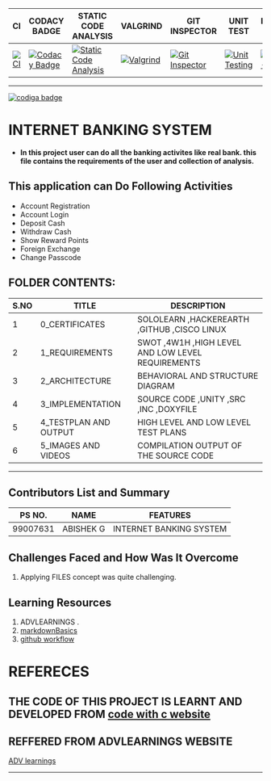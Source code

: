 |CI|CODACY BADGE|STATIC CODE ANALYSIS|VALGRIND|GIT INSPECTOR|UNIT TEST|BUILD-LINUX|
|--|--|--|--|--|--|--|
|[![CI](https://github.com/Abishek1027/m1-projectgoal-utility/actions/workflows/main.yml/badge.svg)](https://github.com/Abishek1027/m1-projectgoal-utility/actions/workflows/main.yml)| [![Codacy Badge](https://app.codacy.com/project/badge/Grade/c2b724bd43eb4d9780812ff54a82f093)](https://www.codacy.com/gh/Abishek1027/m1_InternetBanking_utility/dashboard?utm_source=github.com&amp;utm_medium=referral&amp;utm_content=Abishek1027/m1_InternetBanking_utility&amp;utm_campaign=Badge_Grade)|[![Static Code Analysis](https://github.com/Abishek1027/m1_InternetBanking_utility/actions/workflows/Static%20Code%20Analysis.yml/badge.svg)](https://github.com/Abishek1027/m1_InternetBanking_utility/actions/workflows/Static%20Code%20Analysis.yml)  |[![Valgrind](https://github.com/Abishek1027/m1_InternetBanking_utility/actions/workflows/Valgrind.yml/badge.svg)](https://github.com/Abishek1027/m1_InternetBanking_utility/actions/workflows/Valgrind.yml) | [![Git Inspector](https://github.com/Abishek1027/m1_InternetBanking_utility/actions/workflows/Git%20Inspector.yml/badge.svg)](https://github.com/Abishek1027/m1_InternetBanking_utility/actions/workflows/Git%20Inspector.yml)|  [![Unit Testing](https://github.com/Abishek1027/m1_InternetBanking_utility/actions/workflows/Unit%20Testing%20.yml/badge.svg)](https://github.com/Abishek1027/m1_InternetBanking_utility/actions/workflows/Unit%20Testing%20.yml)|  [![Build-Linux](https://github.com/Abishek1027/m1_InternetBanking_utility/actions/workflows/Linux-build.yml/badge.svg)](https://github.com/Abishek1027/m1_InternetBanking_utility/actions/workflows/Linux-build.yml)|
___________________________________
<a href="https://app.codiga.io/public/user/github/Abishek1027">
   <img src="https://api.codiga.io/public/badge/user/github/Abishek1027?style=light" alt="codiga badge" />
</a>

# INTERNET BANKING SYSTEM
- **In this project user can do all the banking activites like real bank. this file contains the requirements of the user and collection of analysis.**
## This application can Do Following Activities
- Account Registration
- Account Login
- Deposit Cash
- Withdraw Cash
- Show Reward Points
- Foreign Exchange
- Change Passcode

## FOLDER CONTENTS:
| S.NO |TITLE|DESCRIPTION
|--|--|--|
|  1|0_CERTIFICATES  |SOLOLEARN ,HACKEREARTH ,GITHUB ,CISCO LINUX|
|2|1_REQUIREMENTS|SWOT ,4W1H ,HIGH LEVEL AND LOW LEVEL REQUIREMENTS|
|3|2_ARCHITECTURE|BEHAVIORAL AND STRUCTURE DIAGRAM|
|4|3_IMPLEMENTATION| SOURCE CODE ,UNITY ,SRC ,INC ,DOXYFILE|
|5|4_TESTPLAN AND OUTPUT|HIGH LEVEL AND LOW LEVEL TEST PLANS|
|6|5_IMAGES AND VIDEOS|COMPILATION OUTPUT OF THE SOURCE CODE|
_____________________
## Contributors List and Summary

PS NO. |  NAME  |    FEATURES    |
-------|---------|----------------|
99007631| ABISHEK G  | INTERNET BANKING SYSTEM
     

## Challenges Faced and How Was It Overcome

1. Applying FILES concept was quite challenging.


## Learning Resources
1. ADVLEARNINGS .
2. [markdownBasics](https://guides.github.com/features/mastering-markdown/)
3. [github workflow](https://docs.github.com/en/actions/learn-github-action)
# REFERECES

## THE CODE OF THIS PROJECT IS LEARNT AND DEVELOPED FROM [code with c website](https://www.codewithc.com/mini-project-in-c-bank-management-system/#google_vignette)
## REFFERED FROM ADVLEARNINGS WEBSITE 
[ADV learnings](https://adv-learning.web.app/videos)
____________________
